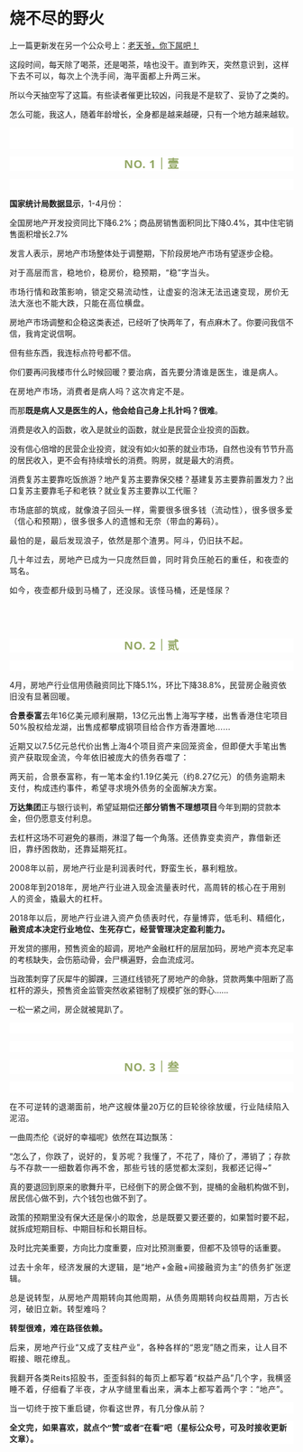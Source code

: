 # 烧不尽的野火

<p style="visibility: visible;">上一篇更新发在另一个公众号上：<a target="_blank" href="http://mp.weixin.qq.com/s?__biz=Mzg2ODg2ODA4Mg==&amp;mid=2247484137&amp;idx=1&amp;sn=8cd1998ba5c7b99d1b0738f936186bf9&amp;chksm=cea48874f9d301629ac8de8ba68463f498b13e9448e87c2880350bda2c045ceaa637b42dd296&amp;scene=21#wechat_redirect" textvalue="老天爷，你下屌吧！" linktype="text" imgurl="" imgdata="null" data-itemshowtype="0" tab="innerlink" data-linktype="2" style="visibility: visible;" hasload="1">老天爷，你下屌吧！</a></p><p style="visibility: visible;">这段时间，每天除了喝茶，还是喝茶，啥也没干。<span style="letter-spacing: 0.034em; visibility: visible;">直到昨天，突然意识到</span><span style="letter-spacing: 0.034em; visibility: visible;">，</span><span style="letter-spacing: 0.034em; visibility: visible;">这样下去不可以，每次上个洗手间，海平面都上升两三米。</span></p><p style="visibility: visible;">所以今天抽空写了这篇。有些读者催更比较凶，问我是不是软了、妥协了之类的。<br style="visibility: visible;"></p><p style="visibility: visible;">怎么可能，我这人，随着年龄增长，全身都是越来越硬，只有一个地方越来越软。</p><p style="outline: 0px;font-family: system-ui, -apple-system, BlinkMacSystemFont, &quot;Helvetica Neue&quot;, &quot;PingFang SC&quot;, &quot;Hiragino Sans GB&quot;, &quot;Microsoft YaHei UI&quot;, &quot;Microsoft YaHei&quot;, Arial, sans-serif;letter-spacing: 0.544px;white-space: normal;background-color: rgb(255, 255, 255);visibility: visible;"><br style="outline: 0px;visibility: visible;"><br style="outline: 0px;visibility: visible;"></p><p style="outline: 0px;letter-spacing: 0.544px;white-space: normal;color: rgb(34, 34, 34);font-family: -apple-system-font, system-ui, &quot;Helvetica Neue&quot;, &quot;PingFang SC&quot;, &quot;Hiragino Sans GB&quot;, &quot;Microsoft YaHei UI&quot;, &quot;Microsoft YaHei&quot;, Arial, sans-serif;background-color: rgb(255, 255, 255);text-align: center;visibility: visible;"><span style="outline: 0px;font-weight: bold;line-height: 25px;color: rgb(149, 169, 103);font-size: 20px;visibility: visible;">NO. 1｜壹</span></p><p style="outline: 0px;letter-spacing: 0.544px;white-space: normal;color: rgb(34, 34, 34);font-family: -apple-system-font, system-ui, &quot;Helvetica Neue&quot;, &quot;PingFang SC&quot;, &quot;Hiragino Sans GB&quot;, &quot;Microsoft YaHei UI&quot;, &quot;Microsoft YaHei&quot;, Arial, sans-serif;background-color: rgb(255, 255, 255);text-align: center;visibility: visible;"><br style="outline: 0px;visibility: visible;"></p><p style="visibility: visible;"><strong style="visibility: visible;">国家统计局数据显示</strong>，1-4月份：<br style="visibility: visible;"></p><p style="visibility: visible;">全国房地产开发投资同比下降6.2%；商品房销售面积同比下降0.4%，其中住宅销售面积增长2.7%</p><p style="visibility: visible;">发言人表示，房地产市场整体处于调整期，下阶段房地产市场有望逐步企稳。<br style="visibility: visible;"></p><p style="white-space: normal; letter-spacing: 0.578px; visibility: visible;">对于高层而言，稳地价，稳房价，稳预期，“稳”字当头。</p><p style="white-space: normal; letter-spacing: 0.578px; visibility: visible;">市场行情和政策影响，锁定交易流动性，让虚妄的泡沫无法迅速变现，房价无法大涨也不能大跌，只能在高位横盘。</p><p style="visibility: visible;">房地产市场调整和企稳这类表述，已经听了快两年了，有点麻木了。你要问我信不信，我肯定说信啊。<br style="visibility: visible;"></p><p style="visibility: visible;">但有些东西，我连标点符号都不信。</p><p style="visibility: visible;">你们要再问我楼市什么时候回暖？<span style="letter-spacing: 0.034em; visibility: visible;">要治病，首先</span><span style="letter-spacing: 0.034em; visibility: visible;">要分清谁是医生，谁是</span><span style="letter-spacing: 0.034em; visibility: visible;">病人。</span></p><p style="visibility: visible;"><span style="letter-spacing: 0.034em; visibility: visible;"></span><span style="letter-spacing: 0.034em; visibility: visible;">在房地产市场，</span><span style="letter-spacing: 0.034em; visibility: visible;">消费者是病人吗？</span><span style="letter-spacing: 0.034em; visibility: visible;">这次肯定</span><span style="letter-spacing: 0.034em; visibility: visible;">不是。</span></p><p style="visibility: visible;">而那<strong style="visibility: visible;">既是病人又是医生的人，他会给自己身上扎针吗？很难</strong>。<span style="letter-spacing: 0.034em; visibility: visible;"></span></p><p style="visibility: visible;">消费是收入的函数，收入是就业的函数，就业是民营企业投资的函数。</p><p style="visibility: visible;">没有信心倍增的民营企业投资，就没有如火如荼的就业市场，自然也没有节节升高的居民收入，更不会有持续增长的消费。购房，就是最大的消费。</p><p>消费复苏主要靠吃饭旅游？地产复苏主要靠保交楼？基建复苏主要靠前置发力？出口复苏主要靠毛子和老铁？就业复苏主要靠以工代赈？</p><p style="white-space: normal;letter-spacing: 0.578px;">市场底部的筑成，就像浪子回头一样，需要很多很多钱（流动性），很多很多爱（信心和预期），很多很多人的遗憾和无奈（带血的筹码）。</p><p style="white-space: normal;letter-spacing: 0.578px;">最怕的是，最后发现浪子，依然是那个渣男。阿斗，仍旧扶不起。</p><p style="letter-spacing: 0.578px;white-space: normal;">几十年过去，房地产已成为一只庞然巨兽，同时背负压舱石的重任，和夜壶的骂名。</p><p style="letter-spacing: 0.578px;white-space: normal;">如今，夜壶都升级到马桶了，还没尿。该怪马桶，还是怪尿？</p><p style="letter-spacing: 0.578px;white-space: normal;"><br></p><p style="letter-spacing: 0.578px;white-space: normal;"><br></p><p style="outline: 0px;letter-spacing: 0.544px;white-space: normal;color: rgb(34, 34, 34);font-family: -apple-system-font, system-ui, &quot;Helvetica Neue&quot;, &quot;PingFang SC&quot;, &quot;Hiragino Sans GB&quot;, &quot;Microsoft YaHei UI&quot;, &quot;Microsoft YaHei&quot;, Arial, sans-serif;background-color: rgb(255, 255, 255);text-align: center;visibility: visible;"><span style="outline: 0px;font-weight: bold;line-height: 25px;color: rgb(149, 169, 103);font-size: 20px;visibility: visible;">NO. 2｜贰</span></p><p style="outline: 0px;letter-spacing: 0.544px;white-space: normal;color: rgb(34, 34, 34);font-family: -apple-system-font, system-ui, &quot;Helvetica Neue&quot;, &quot;PingFang SC&quot;, &quot;Hiragino Sans GB&quot;, &quot;Microsoft YaHei UI&quot;, &quot;Microsoft YaHei&quot;, Arial, sans-serif;background-color: rgb(255, 255, 255);text-align: center;visibility: visible;"><br style="outline: 0px;visibility: visible;"></p><p>4月，房地产行业信用债融资同比下降5.1%，环比下降38.8%，<span style="letter-spacing: 0.034em;">民营房企</span><span style="letter-spacing: 0.034em;">融资依旧没有显著回暖。</span></p><p><span style="letter-spacing: 0.034em;"></span><span style="letter-spacing: 0.034em;"><strong>合景泰富</strong></span><span style="letter-spacing: 0.034em;">去年16亿美元顺利展期，13亿元出售上海写字楼，出售香港住宅项目50%股权给龙湖，出售成都攀成钢项目给合作方香港置地......<br></span></p><p><span style="letter-spacing: 0.034em;">近期又以7.5亿元总代价出售上海4个项目资产来回笼资金</span><span style="letter-spacing: 0.034em;">，但即便大手笔出售资产获取现金流，</span><span style="letter-spacing: 0.034em;">今年依旧</span><span style="letter-spacing: 0.034em;">被庞大的</span><span style="letter-spacing: 0.034em;">债务</span><span style="letter-spacing: 0.034em;">吞噬了：</span></p><p><span style="letter-spacing: 0.034em;">两天前，合景泰富称，有一笔本金约1.19亿美元（约8.27亿元）的债务逾期未支付，构成违约事件，希望寻求境外债务的全面解决方案。</span></p><p><strong>万达集团</strong>正与银行谈判，希望延期偿还<strong><span style="letter-spacing: 0.578px;">部分销售不理想项目</span></strong>今年到期的贷款本金，但仍愿意支付利息。<br></p><p>去杠杆这场不可避免的暴雨，淋湿了每一个角落。<span style="letter-spacing: 0.034em;">还债靠变卖资产，靠借新还旧，靠纾困救助，还靠延期死扛。</span></p><p><span style="letter-spacing: 0.034em;">2008</span><span style="letter-spacing: 0.034em;">年以</span><span style="letter-spacing: 0.034em;">前，房地产行业是利润表时代，野蛮生长，暴利粗放。</span></p><p><span style="letter-spacing: 0.034em;">2008年到2018年，房地产行业进入现金流量表时代，高周转的核心在于用别人的资金，撬最大的杠杆。</span><br></p><p><span style="letter-spacing: 0.034em;">2018年以后，房地产行业进入资产负债表时代，存量博弈，低毛利、精细化，<strong>融资成本决定行业地位、生死存亡，经营管理决定盈利能力。</strong></span></p><p>开发贷的挪用，预售资金的超调，房地产金融杠杆的层层加码，房地产资本充足率的考核缺失，会伤筋动骨，会尸横遍野，会血流成河。</p><p>当政策刺穿了灰犀牛的脚踝，三道红线锁死了房地产的命脉，贷款两集中阻断了高杠杆的源头，预售资金监管突然收紧钳制了规模扩张的野心......</p><p>一松一紧之间，房企就被晃趴了。</p><p style="outline: 0px;font-family: system-ui, -apple-system, BlinkMacSystemFont, &quot;Helvetica Neue&quot;, &quot;PingFang SC&quot;, &quot;Hiragino Sans GB&quot;, &quot;Microsoft YaHei UI&quot;, &quot;Microsoft YaHei&quot;, Arial, sans-serif;letter-spacing: 0.544px;white-space: normal;background-color: rgb(255, 255, 255);visibility: visible;"><br style="outline: 0px;visibility: visible;"></p><p style="outline: 0px;font-family: system-ui, -apple-system, BlinkMacSystemFont, &quot;Helvetica Neue&quot;, &quot;PingFang SC&quot;, &quot;Hiragino Sans GB&quot;, &quot;Microsoft YaHei UI&quot;, &quot;Microsoft YaHei&quot;, Arial, sans-serif;letter-spacing: 0.544px;white-space: normal;background-color: rgb(255, 255, 255);visibility: visible;"><br></p><p style="outline: 0px;letter-spacing: 0.544px;white-space: normal;color: rgb(34, 34, 34);font-family: -apple-system-font, system-ui, &quot;Helvetica Neue&quot;, &quot;PingFang SC&quot;, &quot;Hiragino Sans GB&quot;, &quot;Microsoft YaHei UI&quot;, &quot;Microsoft YaHei&quot;, Arial, sans-serif;background-color: rgb(255, 255, 255);text-align: center;visibility: visible;"><span style="outline: 0px;font-weight: bold;line-height: 25px;color: rgb(149, 169, 103);font-size: 20px;visibility: visible;">NO. 3｜叁</span></p><p style="outline: 0px;letter-spacing: 0.544px;white-space: normal;color: rgb(34, 34, 34);font-family: -apple-system-font, system-ui, &quot;Helvetica Neue&quot;, &quot;PingFang SC&quot;, &quot;Hiragino Sans GB&quot;, &quot;Microsoft YaHei UI&quot;, &quot;Microsoft YaHei&quot;, Arial, sans-serif;background-color: rgb(255, 255, 255);text-align: center;visibility: visible;"><br></p><p><span style="font-family: system-ui, -apple-system, BlinkMacSystemFont, &quot;Helvetica Neue&quot;, &quot;PingFang SC&quot;, &quot;Hiragino Sans GB&quot;, &quot;Microsoft YaHei UI&quot;, &quot;Microsoft YaHei&quot;, Arial, sans-serif;letter-spacing: 0.544px;background-color: rgb(255, 255, 255);">在不可逆转的退潮面前，地产这艘体量20万亿的巨轮徐徐放缓，行业陆续陷入泥沼。</span></p><p>一曲周杰伦《说好的幸福呢》依然在耳边飘荡：</p><p>“<span style="letter-spacing: 0.034em;">怎么了，你跌了，说好的，复苏呢？</span><span style="letter-spacing: 0.034em;">我懂了，不花了，降价了，滞销了；</span><span style="letter-spacing: 0.034em;">存款与不存款一一细数着你再不舍，</span><span style="letter-spacing: 0.034em;">那些亏钱的感觉都太深刻，我都还记得~”</span><span style="letter-spacing: 0.034em;"></span></p><p>真的要退回到原来的歌舞升平，已经倒下的房企做不到，提桶的金融机构做不到，居民信心做不到，六个钱包也做不到了。</p><p>政策的预期里没有保大还是保小的取舍，总是既要又要还要的，如果暂时要不起，就拆成短期目标、中期目标和长期目标。</p><p>及时比完美重要，方向比力度重要，应对比预测重要，但都不及领导的话重要。<span style="letter-spacing: 0.034em;"></span></p><p style="letter-spacing: 0.578px;white-space: normal;"><span style="letter-spacing: 0.034em;"><span style="letter-spacing: 0.578px;">过去十余</span><span style="letter-spacing: 0.578px;">年，经济发展的大逻辑，是“地产+金融+间接融资为主”的债务扩张逻辑。</span></span></p><p style="white-space: normal;letter-spacing: 0.578px;">总是说转型，从房地产周期转向其他周期，从债务周期转向权益周期，万古长河，破旧立新。<span style="letter-spacing: 0.034em;">转型难吗？</span><span style="letter-spacing: 0.034em;"><br></span></p><p style="white-space: normal;letter-spacing: 0.578px;"><strong><span style="letter-spacing: 0.034em;">转型很难，难在路径依赖。</span></strong><span style="letter-spacing: 0.578px;"></span></p><p style="letter-spacing: 0.578px;white-space: normal;">后来，房地产行业“又成了支柱产业”，各种各样的“恩宠”随之而来，让人目不暇接、眼花缭乱。</p><p style="letter-spacing: 0.578px;white-space: normal;">我翻开各类Reits招股书，歪歪斜斜的每页上都写着“权益产品”几个字，我横竖睡不着，仔细看了半夜，才从字缝里看出来，满本上都写着两个字：“地产”。</p><p style="outline: 0px;font-family: system-ui, -apple-system, BlinkMacSystemFont, &quot;Helvetica Neue&quot;, &quot;PingFang SC&quot;, &quot;Hiragino Sans GB&quot;, &quot;Microsoft YaHei UI&quot;, &quot;Microsoft YaHei&quot;, Arial, sans-serif;letter-spacing: 0.544px;white-space: normal;background-color: rgb(255, 255, 255);visibility: visible;">当一切终于按下重启键，你看这世界，有几分像从前？</p><p style="outline: 0px; font-family: system-ui, -apple-system, BlinkMacSystemFont, &quot;Helvetica Neue&quot;, &quot;PingFang SC&quot;, &quot;Hiragino Sans GB&quot;, &quot;Microsoft YaHei UI&quot;, &quot;Microsoft YaHei&quot;, Arial, sans-serif; letter-spacing: 0.544px; white-space: normal; background-color: rgb(255, 255, 255); visibility: visible; margin-bottom: 0px;"><strong style="outline: 0px;font-family: system-ui, -apple-system, BlinkMacSystemFont, &quot;Helvetica Neue&quot;, &quot;PingFang SC&quot;, &quot;Hiragino Sans GB&quot;, &quot;Microsoft YaHei UI&quot;, &quot;Microsoft YaHei&quot;, Arial, sans-serif;white-space: normal;letter-spacing: 0.544px;color: rgb(34, 34, 34);background-color: rgb(255, 255, 255);font-size: 16px;"><span style="outline: 0px;font-size: 14px;">全文完，如果喜欢，就点个“赞”或者“在看”吧（星标公众号，可及时接收更新文章）。</span></strong></p><p style="display: none;"><mp-style-type data-value="3"></mp-style-type></p>